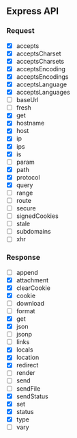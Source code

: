 
## Express API

### Request

- [x] accepts
- [x] acceptsCharset
- [x] acceptsCharsets
- [x] acceptsEncoding
- [x] acceptsEncodings
- [x] acceptsLanguage
- [x] acceptsLanguages
- [ ] baseUrl
- [ ] fresh
- [x] get
- [x] hostname
- [x] host
- [x] ip
- [x] ips
- [x] is
- [ ] param
- [x] path
- [x] protocol
- [x] query
- [ ] range
- [ ] route
- [ ] secure
- [ ] signedCookies
- [ ] stale
- [ ] subdomains
- [ ] xhr

### Response

- [ ] append
- [x] attachment
- [x] clearCookie
- [x] cookie
- [ ] download
- [ ] format
- [x] get
- [x] json
- [ ] jsonp
- [ ] links
- [x] locals
- [x] location
- [x] redirect
- [ ] render
- [ ] send
- [ ] sendFile
- [x] sendStatus
- [x] set
- [x] status
- [x] type
- [ ] vary

